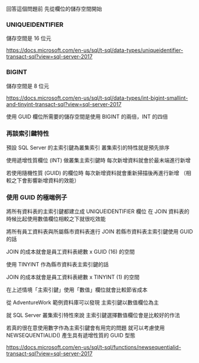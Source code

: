 回答這個問題前
先從欄位的儲存空間開始

### UNIQUEIDENTIFIER

儲存空間是 16 位元

https://docs.microsoft.com/en-us/sql/t-sql/data-types/uniqueidentifier-transact-sql?view=sql-server-2017

### BIGINT

儲存空間是 8 位元

https://docs.microsoft.com/en-us/sql/t-sql/data-types/int-bigint-smallint-and-tinyint-transact-sql?view=sql-server-2017

使用 GUID 欄位所需要的儲存空間是使用 BIGINT 的兩倍，INT 的四倍

### 再談索引鍵特性

預設 SQL Server 的主索引鍵為叢集索引
叢集索引的特性就是預先排序

使用遞增性質欄位 (INT) 做叢集主索引鍵時
每次新增資料就會於最末端進行新增

若使用隨機性質 (GUID) 的欄位時
每次新增資料就會重新掃描後再進行新增
（相較之下會影響新增資料的效能）

### 使用 GUID 的極端例子

將所有資料表的主索引鍵都建立成 UNIQUEIDENTIFIER 欄位
在 JOIN 資料表的時候比起使用數值欄位相較之下就很吃效能

將所有員工資料表與所屬縣市資料表進行 JOIN 
若縣市資料表主索引鍵使用 GUID 的話

JOIN 的成本就會是員工資料表總數 x GUID (16) 的空間

使用 TINYINT 作為縣市資料表主索引鍵的話

JOIN 的成本就會是員工資料表總數 x TINYINT (1) 的空間

在上述情境「主索引鍵」使用「數值」欄位就會比較節省成本

從 AdventureWork 範例資料庫可以發現
主索引鍵以數值欄位為主

就 SQL Server 叢集索引特性來說
主索引鍵選擇數值欄位會是比較好的作法

若真的很在意使用數字作為主索引鍵會有用完的問題
就可以考慮使用 NEWSEQUENTIALID() 產生具有遞增性質的 GUID 型態

https://docs.microsoft.com/en-us/sql/t-sql/functions/newsequentialid-transact-sql?view=sql-server-2017